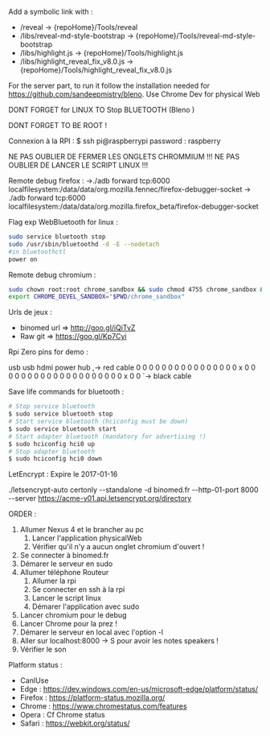 Add a symbolic link with : 

* /reveal -> {repoHome}/Tools/reveal
* /libs/reveal-md-style-bootstrap -> {repoHome}/Tools/reveal-md-style-bootstrap
* /libs/highlight.js -> {repoHome}/Tools/highlight.js
* /libs/highlight_reveal_fix_v8.0.js -> {repoHome}/Tools/highlight_reveal_fix_v8.0.js


For the server part, to run it follow the installation needed for https://github.com/sandeepmistry/bleno. Use Chrome Dev for physical Web


DONT FORGET for LINUX TO Stop BLUETOOTH (Bleno )

DONT FORGET TO BE ROOT ! 

Connexion à la RPI : 
$ ssh pi@raspberrypi
password : raspberry

NE PAS OUBLIER DE FERMER LES ONGLETS CHROMMIUM !!! NE PAS OUBLIER DE LANCER LE SCRIPT LINUX !!!


Remote debug firefox : 
->./adb forward tcp:6000 localfilesystem:/data/data/org.mozilla.fennec/firefox-debugger-socket
-> ./adb forward tcp:6000 localfilesystem:/data/data/org.mozilla.firefox_beta/firefox-debugger-socket


Flag exp WebBluetooth for linux : 
```bash
sudo service bluetooth stop
sudo /usr/sbin/bluetoothd -d -E --nodetach
#in bluetoothctl
power on
```


Remote debug chromium : 
```bash
sudo chown root:root chrome_sandbox && sudo chmod 4755 chrome_sandbox &&     
export CHROME_DEVEL_SANDBOX="$PWD/chrome_sandbox"
```

Urls de jeux : 
* binomed url => http://goo.gl/iQiTvZ
* Raw git => https://goo.gl/Kp7Cyi


Rpi Zero pins for demo : 

  usb     usb                 hdmi
 power    hub                    ,-> red cable
 0 0 0 0 0 0 0 0 0 0 0 0 0 0 0 0 x 0 0 0
 0 0 0 0 0 0 0 0 0 0 0 0 0 0 0 0 0 x 0 0
                                   `-> black cable


Save life commands for bluetooth : 

```sh
# Stop service bluetooth
$ sudo service bluetooth stop
# Start service bluetooth (hciconfig must be down)
$ sudo service bluetooth start
# Start adapter bluetooth (mandatory for advertising !)
$ sudo hciconfig hci0 up
# Stop adapter bluetooth
$ sudo hciconfig hci0 down
```

LetEncrypt : Expire le 2017-01-16

./letsencrypt-auto certonly --standalone -d binomed.fr --http-01-port 8000 --server https://acme-v01.api.letsencrypt.org/directory


ORDER : 

1. Allumer Nexus 4 et le brancher au pc
   1.  Lancer l'application physicalWeb
   2. Vérifier qu'il n'y a aucun onglet chromium d'ouvert !
2. Se connecter à binomed.fr
3. Démarer le serveur en sudo
3. Allumer téléphone Routeur
   1. Allumer la rpi
   2. Se connecter en ssh à la rpi
   3. Lancer le script linux
   4. Démarer l'application avec sudo
4. Lancer chromium pour le debug
5. Lancer Chrome pour la prez ! 
6. Démarer le serveur en local avec l'option -l
7. Aller sur localhost:8000 -> S pour avoir les notes speakers ! 
8. Vérifier le son


Platform status : 

* CanIUse 
* Edge : https://dev.windows.com/en-us/microsoft-edge/platform/status/
* Firefox : https://platform-status.mozilla.org/
* Chrome : https://www.chromestatus.com/features
* Opera : Cf Chrome status
* Safari : https://webkit.org/status/ 